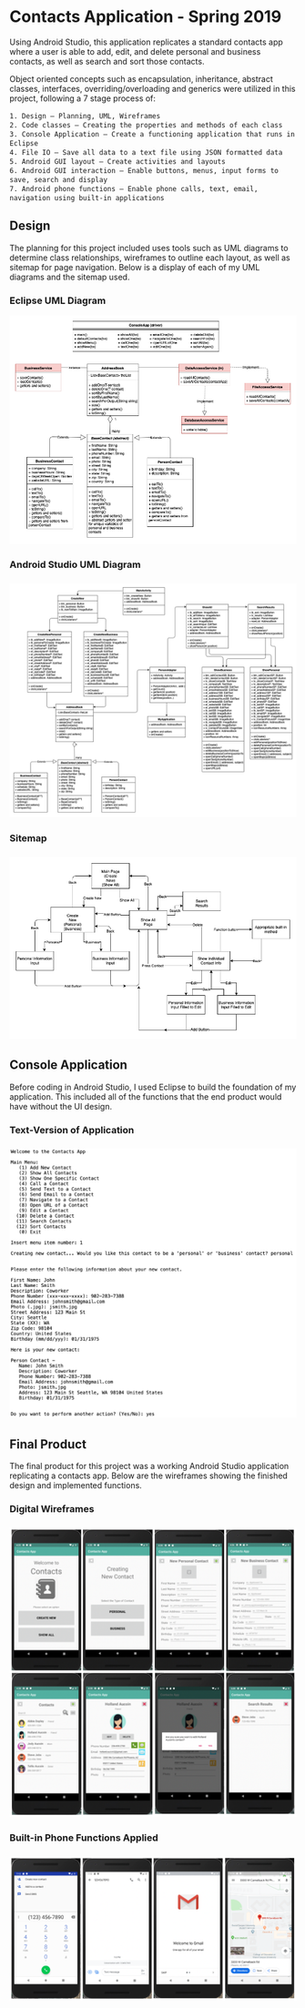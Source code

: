 # Contacts Application - Spring 2019

Using Android Studio, this application replicates a standard contacts app where a user is able to add, edit, and delete personal and business contacts, as well as search and sort those contacts.

Object oriented concepts such as encapsulation, inheritance, abstract classes, interfaces, overriding/overloading and generics were utilized in this project, following a 7 stage process of:

	1. Design – Planning, UML, Wireframes
	2. Code classes – Creating the properties and methods of each class
	3. Console Application – Create a functioning application that runs in Eclipse
	4. File IO – Save all data to a text file using JSON formatted data
	5. Android GUI layout – Create activities and layouts
	6. Android GUI interaction – Enable buttons, menus, input forms to save, search and display
	7. Android phone functions – Enable phone calls, text, email, navigation using built-in applications


<h2>Design</h2>

The planning for this project included uses tools such as UML diagrams to determine class relationships, wireframes to outline each layout, as well as sitemap for page navigation. Below is a display of each of my UML diagrams and the sitemap used.

<h3>Eclipse UML Diagram</h3>
<p align="center">
	<img src="Contactspng/EclipseUML.png" alt="Eclipse UML"/>
</p>

<h3>Android Studio UML Diagram<h3>
<p align="center">
	<img src="Contactspng/AndroidUML.png" alt="Android Studio UML"/>
</p>
	
<h3>Sitemap<h3>
<p align="center">
	<img src="Contactspng/Sitemap.png" alt="Sitemap"/>
</p>

<h2>Console Application</h2>

Before coding in Android Studio, I used Eclipse to build the foundation of my application. This included all of the functions that the end product would have without the UI design.

<h3>Text-Version of Application<h3>
<p align="center">
	<img src="Contactspng/ConsoleApp.png" alt="Text-Version of Application"/>
</p>


<h2>Final Product</h2>

The final product for this project was a working Android Studio application replicating a contacts app. Below are the wireframes showing the finished design and implemented functions.

<h3>Digital Wireframes<h3>
<p align="center">
	<img src="Contactspng/AndroidWireframes.png" alt="Digital Wireframes"/>
</p>
	

<h3>Built-in Phone Functions Applied<h3>
<p align="center">
	<img src="Contactspng/FunctionWireframes.png" alt="Digital Wireframes"/>
</p>
